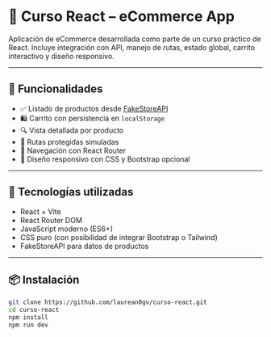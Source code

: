 # 🛒 Curso React – eCommerce App

Aplicación de eCommerce desarrollada como parte de un curso práctico de React. Incluye integración con API, manejo de rutas, estado global, carrito interactivo y diseño responsivo.

---

## 🚀 Funcionalidades

- ✅ Listado de productos desde [FakeStoreAPI](https://fakestoreapi.com/)
- 🛍️ Carrito con persistencia en `localStorage`
- 🔍 Vista detallada por producto
- 🔐 Rutas protegidas simuladas
- 🧭 Navegación con React Router
- 🎨 Diseño responsivo con CSS y Bootstrap opcional

---

## 🧱 Tecnologías utilizadas

- React + Vite
- React Router DOM
- JavaScript moderno (ES6+)
- CSS puro (con posibilidad de integrar Bootstrap o Tailwind)
- FakeStoreAPI para datos de productos

---

## 📦 Instalación

```bash
git clone https://github.com/laurean0gv/curso-react.git
cd curso-react
npm install
npm run dev
